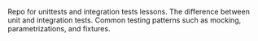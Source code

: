 Repo for unittests and integration tests lessons.
The difference between unit and integration tests.
Common testing patterns such as mocking, parametrizations, and fixtures.
